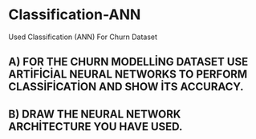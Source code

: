 # Classification-ANN
Used Classification (ANN) For Churn Dataset

## A) FOR THE CHURN MODELLİNG DATASET USE ARTİFİCİAL NEURAL NETWORKS TO PERFORM CLASSİFİCATİON AND SHOW  İTS ACCURACY. 

## B) DRAW THE NEURAL NETWORK ARCHİTECTURE YOU HAVE USED.
